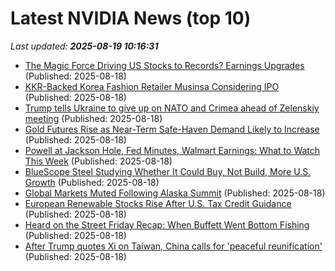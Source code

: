 # Latest NVIDIA News (top 10)
_Last updated: **2025-08-19 10:16:31**_

- [The Magic Force Driving US Stocks to Records? Earnings Upgrades](https://biztoc.com/x/71543f2685a51c41) (Published: 2025-08-18)
- [KKR-Backed Korea Fashion Retailer Musinsa Considering IPO](https://biztoc.com/x/e67b6dba2774608a) (Published: 2025-08-18)
- [Trump tells Ukraine to give up on NATO and Crimea ahead of Zelenskiy meeting](https://biztoc.com/x/f2cb321445bf2d6b) (Published: 2025-08-18)
- [Gold Futures Rise as Near-Term Safe-Haven Demand Likely to Increase](https://biztoc.com/x/780dea213cc76182) (Published: 2025-08-18)
- [Powell at Jackson Hole, Fed Minutes, Walmart Earnings: What to Watch This Week](https://biztoc.com/x/31b2b9d061065888) (Published: 2025-08-18)
- [BlueScope Steel Studying Whether It Could Buy, Not Build, More U.S. Growth](https://biztoc.com/x/706cd76eebb5ab9c) (Published: 2025-08-18)
- [Global Markets Muted Following Alaska Summit](https://biztoc.com/x/929ef52e9448e248) (Published: 2025-08-18)
- [European Renewable Stocks Rise After U.S. Tax Credit Guidance](https://biztoc.com/x/cb621e947b424bd9) (Published: 2025-08-18)
- [Heard on the Street Friday Recap: When Buffett Went Bottom Fishing](https://biztoc.com/x/774ecf95259f27fc) (Published: 2025-08-18)
- [After Trump quotes Xi on Taiwan, China calls for 'peaceful reunification'](https://biztoc.com/x/af68f19b42c9b30d) (Published: 2025-08-18)
